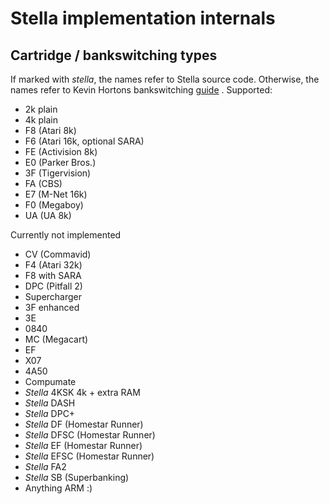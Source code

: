 # Stella implementation internals

## Cartridge / bankswitching types

If marked with *stella*, the names refer to Stella source code. Otherwise,
the names refer to Kevin Hortons bankswitching [guide](http://blog.kevtris.org/blogfiles/Atari%202600%20Mappers.txt)
.
Supported:

 * 2k plain
 * 4k plain
 * F8 (Atari 8k)
 * F6 (Atari 16k, optional SARA)
 * FE (Activision 8k)
 * E0 (Parker Bros.)
 * 3F (Tigervision)
 * FA (CBS)
 * E7 (M-Net 16k)
 * F0 (Megaboy)
 * UA (UA 8k)

Currently not implemented

 * CV (Commavid)
 * F4 (Atari 32k)
 * F8 with SARA
 * DPC (Pitfall 2)
 * Supercharger
 * 3F enhanced
 * 3E
 * 0840
 * MC (Megacart)
 * EF
 * X07
 * 4A50
 * Compumate
 * *Stella* 4KSK 4k + extra RAM
 * *Stella* DASH
 * *Stella* DPC+
 * *Stella* DF (Homestar Runner)
 * *Stella* DFSC (Homestar Runner)
 * *Stella* EF (Homestar Runner)
 * *Stella* EFSC (Homestar Runner)
 * *Stella* FA2
 * *Stella* SB (Superbanking)
 * Anything ARM :)

